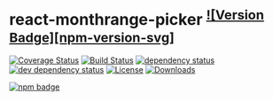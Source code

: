 # react-monthrange-picker <sup>[![Version Badge][npm-version-svg]][package-url]</sup>

[![Coverage Status][coveralls-svg]][coveralls-url]
[![Build Status][travis-svg]][travis-url]
[![dependency status][deps-svg]][deps-url]
[![dev dependency status][dev-deps-svg]][dev-deps-url]
[![License][license-image]][license-url]
[![Downloads][downloads-image]][downloads-url]

[![npm badge][npm-badge-png]][package-url]


[coveralls-url]: https://coveralls.io/github/munichlinux/react-monthrange-picker?branch=master
[coveralls-svg]: https://coveralls.io/repos/github/munichlinux/react-monthrange-picker/badge.svg?branch=master
[travis-svg]: https://travis-ci.org/munichlinux/react-monthrange-picker.svg
[travis-url]: https://travis-ci.org/munichlinux/react-monthrange-picker
[package-url]: https://npmjs.org/package/react-monthrange-picker
[deps-svg]: https://david-dm.org/munichlinux/react-monthrange-picker.svg
[deps-url]: https://david-dm.org/munichlinux/react-monthrange-picker
[dev-deps-svg]:https://david-dm.org/munichlinux/react-monthrange-picker/dev-status.svg
[dev-deps-url]: https://david-dm.org/munichlinux/react-monthrange-picker?type=dev
[npm-badge-png]: https://nodei.co/npm/react-dates.png?downloads=true&stars=true
[license-image]: http://img.shields.io/npm/l/react-dates.svg
[license-url]: LICENSE
[downloads-image]: http://img.shields.io/npm/dm/react-dates.svg
[downloads-url]: http://npm-stat.com/charts.html?package=react-dates
